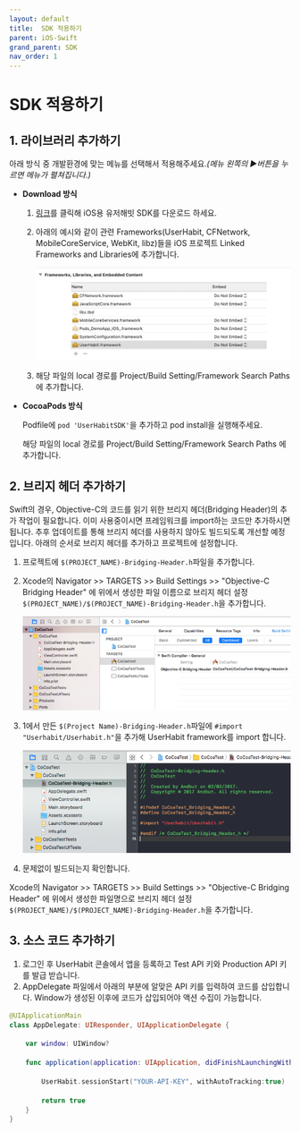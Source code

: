 ```yaml
---
layout: default
title:  SDK 적용하기
parent: iOS-Swift
grand_parent: SDK
nav_order: 1
---
```


# SDK 적용하기

## 1. **라이브러리 추가하기**

아래 방식 중 개발환경에 맞는 메뉴를 선택해서 적용해주세요.*(메뉴 왼쪽의 ▶︎버튼을 누르면 메뉴가 펼쳐집니다.)*

- **Download 방식**
    1. [링크](https://s3-ap-northeast-1.amazonaws.com/userhabit-production/sdks/UserHabit.framework_1.1.15.zip)를 클릭해 iOS용 유저해빗 SDK를 다운로드 하세요.
    2. 아래의 예시와 같이 관련 Frameworks(UserHabit, CFNetwork, MobileCoreService, WebKit, libz)들을 iOS 프로젝트 Linked Frameworks and Libraries에 추가합니다.

        ![img/2020-07-29_4.20.55.png](img/2020-07-29_4.20.55.png)

    3. 해당 파일의 local 경로를 Project/Build Setting/Framework Search Paths에 추가합니다.
- **CocoaPods 방식**

    Podfile에 `pod 'UserHabitSDK'`을 추가하고 pod install을 실행해주세요.

    해당 파일의 local 경로를 Project/Build Setting/Framework Search Paths 에 추가합니다.

## 2. 브리지 헤더 추가하기

 Swift의 경우, Objective-C의 코드를 읽기 위한 브리지 헤더(Bridging Header)의 추가 작업이 필요합니다. 이미 사용중이시면 프레임워크를 import하는 코드만 추가하시면 됩니다. 추후 업데이트를 통해 브리지 헤더를 사용하지 않아도 빌드되도록 개선할 예정입니다. 아래의 순서로 브리지 헤더를 추가하고 프로젝트에 설정합니다.

1. 프로젝트에 `$(PROJECT_NAME)-Bridging-Header.h`파일을 추가합니다.
2. Xcode의 Navigator >> TARGETS >> Build Settings >> "Objective-C Bridging Header" 에 위에서 생성한 파일 이름으로 브리지 헤더 설정 `$(PROJECT_NAME)/$(PROJECT_NAME)-Bridging-Header.h`을 추가합니다.

    ![img/add-bridge-header.png](img/add-bridge-header.png)

3. 1에서 만든 `$(Project Name)-Bridging-Header.h`파일에 `#import "Userhabit/Userhabit.h"`을 추가해 UserHabit framework를 import 합니다.

    ![img/add-uhheader.png](img/add-uhheader.png)

4. 문제없이 빌드되는지 확인합니다.

Xcode의 Navigator >> TARGETS >> Build Settings >> "Objective-C Bridging Header" 에 위에서 생성한 파일명으로 브리지 헤더 설정 `$(PROJECT_NAME)/$(PROJECT_NAME)-Bridging-Header.h`을 추가합니다.

## 3. **소스 코드 추가하기**

1. 로그인 후 UserHabit 콘솔에서 앱을 등록하고 Test API 키와 Production API 키를 발급 받습니다.
2. AppDelegate 파일에서 아래의 부분에 알맞은 API 키를 입력하여 코드를 삽입합니다. Window가 생성된 이후에 코드가 삽입되어야 액션 수집이 가능합니다.

```swift
@UIApplicationMain
class AppDelegate: UIResponder, UIApplicationDelegate {

    var window: UIWindow?

    func application(application: UIApplication, didFinishLaunchingWithOptions launchOptions: [NSObject: AnyObject]?) -> Bool {

        UserHabit.sessionStart("YOUR-API-KEY", withAutoTracking:true)

        return true
    }
}
```